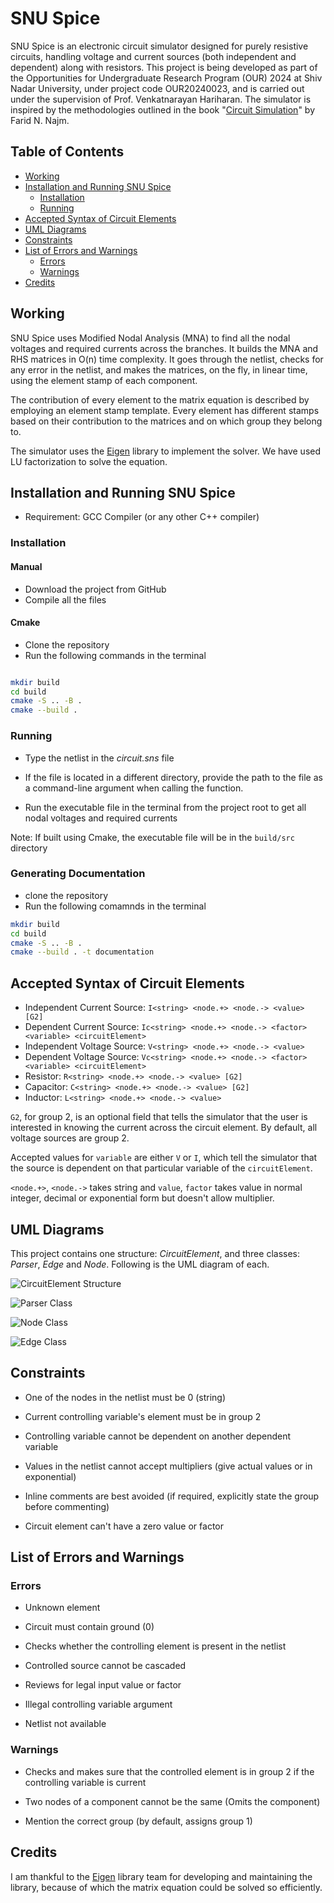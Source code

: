# SNU Spice

SNU Spice is an electronic circuit simulator designed for purely resistive circuits, handling voltage and current sources (both independent and dependent) along with resistors. This project is being developed as part of the Opportunities for Undergraduate Research Program (OUR) 2024 at Shiv Nadar University, under project code OUR20240023, and is carried out under the supervision of Prof. Venkatnarayan Hariharan. The simulator is inspired by the methodologies outlined in the book "[Circuit Simulation](https://onlinelibrary.wiley.com/doi/book/10.1002/9780470561218)" by Farid N. Najm.

## Table of Contents

- [Working](#working)
- [Installation and Running SNU Spice](#installation-and-running-SNU-Spice)
  - [Installation](#installation)
  - [Running](#running)
- [Accepted Syntax of Circuit Elements](#accepted-syntax-of-circuit-elements)
- [UML Diagrams](#uml-diagrams)
- [Constraints](#constraints)
- [List of Errors and Warnings](#list-of-errors-and-warnings)
  - [Errors](#errors)
  - [Warnings](#warnings)
- [Credits](#credits)

## Working

SNU Spice uses Modified Nodal Analysis (MNA) to find all the nodal voltages and required currents across the branches. It builds the MNA and RHS matrices in O(n) time complexity. It goes through the netlist, checks for any error in the netlist, and makes the matrices, on the fly, in linear time, using the element stamp of each component.

The contribution of every element to the matrix equation is described by employing an element stamp template. Every element has different stamps based on their contribution to the matrices and on which group they belong to.

The simulator uses the [Eigen](https://eigen.tuxfamily.org/) library to implement the solver. We have used LU factorization to solve the equation.

## Installation and Running SNU Spice

- Requirement: GCC Compiler (or any other C++ compiler)

### Installation

#### Manual

- Download the project from GitHub
- Compile all the files

#### Cmake

- Clone the repository
- Run the following commands in the terminal

```bash

mkdir build
cd build
cmake -S .. -B .
cmake --build .

```

### Running

- Type the netlist in the _circuit.sns_ file

- If the file is located in a different directory, provide the path to the file as a command-line argument when calling the function. 

- Run the executable file in the terminal from the project root to get all nodal voltages and required currents

Note: If built using Cmake, the executable file will be in the `build/src` directory

### Generating Documentation

- clone the repository
- Run the following comamnds in the terminal

```bash
mkdir build
cd build
cmake -S .. -B .
cmake --build . -t documentation

```

## Accepted Syntax of Circuit Elements

- Independent Current Source: `I<string> <node.+> <node.-> <value> [G2]`
- Dependent Current Source: `Ic<string> <node.+> <node.-> <factor> <variable> <circuitElement>`
- Independent Voltage Source: `V<string> <node.+> <node.-> <value>`
- Dependent Voltage Source: `Vc<string> <node.+> <node.-> <factor> <variable> <circuitElement>`
- Resistor: `R<string> <node.+> <node.-> <value> [G2]`
- Capacitor: `C<string> <node.+> <node.-> <value> [G2]`
- Inductor: `L<string> <node.+> <node.-> <value>`

`G2`, for group 2, is an optional field that tells the simulator that the user is interested in knowing the current across the circuit element. By default, all voltage sources are group 2.

Accepted values for `variable` are either `V` or `I`, which tell the simulator that the source is dependent on that particular variable of the `circuitElement`.

`<node.+>`, `<node.->` takes string and `value`, `factor` takes value in normal integer, decimal or exponential form but doesn't allow multiplier.

## UML Diagrams

This project contains one structure: _CircuitElement_, and three classes: _Parser_, _Edge_ and _Node_. Following is the UML diagram of each.

![CircuitElement Structure](/Class%20Diagram/CircuitElement.png)

![Parser Class](/Class%20Diagram/Parser.png)

![Node Class](/Class%20Diagram/Node.png)

![Edge Class](/Class%20Diagram/Edge.png)

## Constraints

- One of the nodes in the netlist must be 0 (string)

- Current controlling variable's element must be in group 2
- Controlling variable cannot be dependent on another dependent variable
- Values in the netlist cannot accept multipliers (give actual values or in exponential)
- Inline comments are best avoided (if required, explicitly state the group before commenting)
- Circuit element can't have a zero value or factor

## List of Errors and Warnings

### Errors

- Unknown element
- Circuit must contain ground (0)

- Checks whether the controlling element is present in the netlist
- Controlled source cannot be cascaded

- Reviews for legal input value or factor
- Illegal controlling variable argument

- Netlist not available

### Warnings

- Checks and makes sure that the controlled element is in group 2 if the controlling variable is current

- Two nodes of a component cannot be the same (Omits the component)
- Mention the correct group (by default, assigns group 1)

## Credits

I am thankful to the [Eigen](https://eigen.tuxfamily.org/) library team for developing and maintaining the library, because of which the matrix equation could be solved so efficiently.

